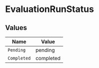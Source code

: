 # EvaluationRunStatus


## Values

| Name        | Value       |
| ----------- | ----------- |
| `Pending`   | pending     |
| `Completed` | completed   |
